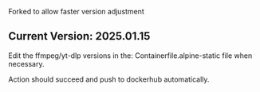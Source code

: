Forked to allow faster version adjustment

## Current Version: **2025.01.15**

Edit the ffmpeg/yt-dlp versions in the: Containerfile.alpine-static file when necessary. 

Action should succeed and push to dockerhub automatically.
